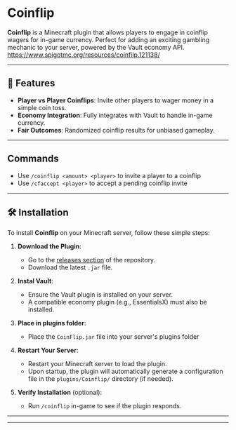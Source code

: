 # Coinflip

**Coinflip** is a Minecraft plugin that allows players to engage in coinflip wagers for in-game currency. Perfect for adding an exciting gambling mechanic to your server, powered by the Vault economy API.
https://www.spigotmc.org/resources/coinfilp.121138/

---

## 🚀 Features
- **Player vs Player Coinflips**: Invite other players to wager money in a simple coin toss.
- **Economy Integration**: Fully integrates with Vault to handle in-game currency.
- **Fair Outcomes**: Randomized coinflip results for unbiased gameplay.

---

## Commands

- Use `/coinflip <amount> <player>` to invite a player to a coinflip
- Use `/cfaccept <player>` to accept a pending coinflip invite

---

## 🛠️ Installation

To install **Coinflip** on your Minecraft server, follow these simple steps:

1. **Download the Plugin**:
   - Go to the [releases section](https://github.com/Codeer-Studio/CoinFlip/releases) of the repository.
   - Download the latest `.jar` file.

2. **Instal Vault**:
   - Ensure the Vault plugin is installed on your server.
   - A compatible economy plugin (e.g., EssentialsX) must also be installed.
  
3. **Place in plugins folder**:
   - Place the `CoinFlip.jar` file into your server's plugins folder

3. **Restart Your Server**:
   - Restart your Minecraft server to load the plugin.
   - Upon startup, the plugin will automatically generate a configuration file in the `plugins/Coinflip/` directory (if needed).

4. **Verify Installation** (optional):
   - Run `/coinflip` in-game to see if the plugin responds.


---


---
